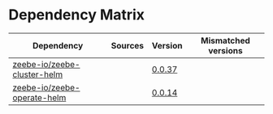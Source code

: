 # Dependency Matrix

Dependency | Sources | Version | Mismatched versions
---------- | ------- | ------- | -------------------
[zeebe-io/zeebe-cluster-helm](https://github.com/zeebe-io/zeebe-cluster-helm) |  | [0.0.37](https://github.com/zeebe-io/zeebe-cluster-helm/releases/tag/v0.0.37) | 
[zeebe-io/zeebe-operate-helm](https://github.com/zeebe-io/zeebe-operate-helm) |  | [0.0.14](https://github.com/zeebe-io/zeebe-operate-helm/releases/tag/v0.0.14) | 
